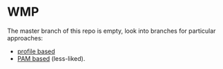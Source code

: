 # WMP

The master branch of this repo is empty, look into branches for particular
approaches:

  * [profile based](https://gitlab.suse.de/mkoutny/wmp-repo/tree/profile-rpm) 
  * [PAM based](https://gitlab.suse.de/mkoutny/wmp-repo/tree/pam-rpm) (less-liked).

